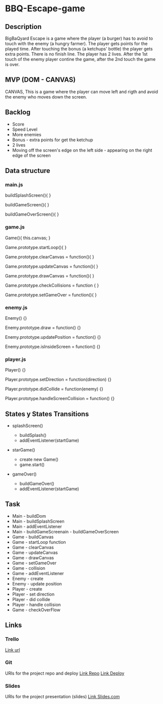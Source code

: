 # BBQ-Escape-game

## Description
BigBaQyard Escape is a game where the player (a burger) has to avoid to touch with the enemy (a hungry farmer). The player gets points for the played time. After touching the bonus (a ketchups' bottle) the player gets extra points. There is no finish line. The player has 2 lives. After the 1st touch of the enemy player contine the game, after the 2nd touch the game is over.


## MVP (DOM - CANVAS)
CANVAS, This is a game where the player can move left and rigth and avoid the enemy who moves down the screen.


## Backlog
- Score
- Speed Level
- More enemies
- Bonus - extra points for get the ketchup
- 2 lives
- Moving off the screen's edge on the left side - appearing on the right edge of the screen



## Data structure
### main.js

buildSplashScreen(){
}

buildGameScreen(){
}

buildGameOverScreen(){
}
### game.js

Game(){
  this.canvas;
}

Game.prototype.startLoop(){
}

Game.prototype.clearCanvas = function(){
}

Game.prototype.updateCanvas = function(){
}

Game.prototype.drawCanvas = function(){ 
}

Game.prototype.checkCollisions = function {
}

Game.prototype.setGameOver = function(){
}
### enemy.js

Enemy() {}

Enemy.prototype.draw = function() {}

Enemy.prototype.updatePosition = function() {}

Enemy.prototype.isInsideScreen = function() {}
### player.js

Player() {}

Player.prototype.setDirection = function(direction) {}

Player.prototype.didCollide = function(enemy) {}

Player.prototype.handleScreenCollision = function() {}

## States y States Transitions

- splashScreen()
  - buildSplash()
  - addEventListener(startGame)
  
  
- starGame()
  - create new Game()
  - game.start()
  
  
- gameOver()
  - buildGameOver()
  - addEventListener(startGame) 


## Task
- Main - buildDom
- Main - buildSplashScreen
- Main - addEventListener
- Main - buildGameScreenain - buildGameOverScreen
- Game - buildCanvas
- Game - startLoop function
- Game - clearCanvas
- Game - updateCanvas
- Game - drawCanvas
- Game - setGameOver
- Game - collision
- Game - addEventListener
- Enemy - create
- Enemy - update position
- Player - create
- Player - set direction
- Player - did collide
- Player - handle collision
- Game - checkOverFlow

## Links


### Trello
[Link url](https://trello.com/b/6pc8tlRk/bbq-escape)


### Git
URls for the project repo and deploy
[Link Repo](#)
[Link Deploy](#)


### Slides
URls for the project presentation (slides)
[Link Slides.com](#)

